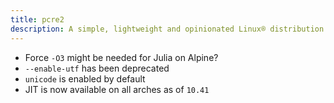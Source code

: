 ```yaml
---
title: pcre2
description: A simple, lightweight and opinionated Linux® distribution based on musl libc and toybox
---
```


- Force `-O3` might be needed for Julia on Alpine?
- `--enable-utf` has been deprecated
- `unicode` is enabled by default
- JIT is now available on all arches as of `10.41`
